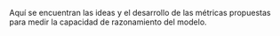 Aquí se encuentran las ideas y el desarrollo de las métricas propuestas para medir la capacidad de razonamiento del modelo.
